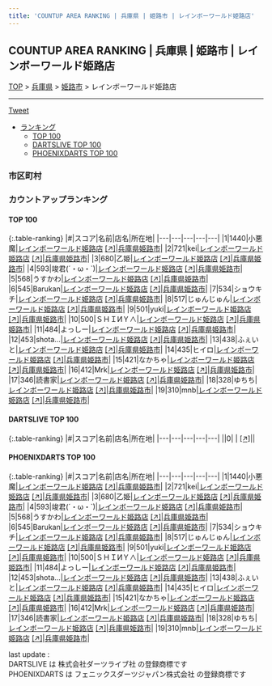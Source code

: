 ```yaml
---
title: 'COUNTUP AREA RANKING | 兵庫県 | 姫路市 | レインボーワールド姫路店'
---
```

## COUNTUP AREA RANKING | 兵庫県 | 姫路市 | レインボーワールド姫路店

[TOP](/darts/rank/) > [兵庫県](/darts/rank/兵庫県/) > [姫路市](/darts/rank/兵庫県/姫路市/) > レインボーワールド姫路店

___

<a href="https://twitter.com/share?ref_src=twsrc%5Etfw" data-text="COUNTUP AREA RANKING | 兵庫県姫路市レインボーワールド姫路店" class="twitter-share-button" data-hashtags="DARTSLIVE,PHOENIXDARTS,darts,ダーツ" data-show-count="false">Tweet</a>

* [ランキング](#カウントアップランキング)
    * [TOP 100](#top-100)
    * [DARTSLIVE TOP 100](#dartslive-top-100)
    * [PHOENIXDARTS TOP 100](#phoenixdarts-top-100)

### 市区町村

<ul>

</ul>

### カウントアップランキング

#### TOP 100



{:.table-ranking}
|#|スコア|名前|店名|所在地|
|---|---|---|---|---|
|1|1440|<span class="rank-name-pd">小悪魔</span>|<a href="/darts/rank/shops/62780.html">レインボーワールド姫路店</a> <a href="https://vs.phoenixdarts.com/jp/shop/shopDetailInfo/s_62780?s_seq=62780">[↗]</a>|<a href="/darts/rank/兵庫県/姫路市">兵庫県姫路市</a>|
|2|721|<span class="rank-name-pd">kei</span>|<a href="/darts/rank/shops/62780.html">レインボーワールド姫路店</a> <a href="https://vs.phoenixdarts.com/jp/shop/shopDetailInfo/s_62780?s_seq=62780">[↗]</a>|<a href="/darts/rank/兵庫県/姫路市">兵庫県姫路市</a>|
|3|680|<span class="rank-name-pd">乙姫</span>|<a href="/darts/rank/shops/62780.html">レインボーワールド姫路店</a> <a href="https://vs.phoenixdarts.com/jp/shop/shopDetailInfo/s_62780?s_seq=62780">[↗]</a>|<a href="/darts/rank/兵庫県/姫路市">兵庫県姫路市</a>|
|4|593|<span class="rank-name-pd">竣君(´・ω・`)</span>|<a href="/darts/rank/shops/62780.html">レインボーワールド姫路店</a> <a href="https://vs.phoenixdarts.com/jp/shop/shopDetailInfo/s_62780?s_seq=62780">[↗]</a>|<a href="/darts/rank/兵庫県/姫路市">兵庫県姫路市</a>|
|5|568|<span class="rank-name-pd">うすかわ</span>|<a href="/darts/rank/shops/62780.html">レインボーワールド姫路店</a> <a href="https://vs.phoenixdarts.com/jp/shop/shopDetailInfo/s_62780?s_seq=62780">[↗]</a>|<a href="/darts/rank/兵庫県/姫路市">兵庫県姫路市</a>|
|6|545|<span class="rank-name-pd">Barukan</span>|<a href="/darts/rank/shops/62780.html">レインボーワールド姫路店</a> <a href="https://vs.phoenixdarts.com/jp/shop/shopDetailInfo/s_62780?s_seq=62780">[↗]</a>|<a href="/darts/rank/兵庫県/姫路市">兵庫県姫路市</a>|
|7|534|<span class="rank-name-pd">ショウキチ</span>|<a href="/darts/rank/shops/62780.html">レインボーワールド姫路店</a> <a href="https://vs.phoenixdarts.com/jp/shop/shopDetailInfo/s_62780?s_seq=62780">[↗]</a>|<a href="/darts/rank/兵庫県/姫路市">兵庫県姫路市</a>|
|8|517|<span class="rank-name-pd">じゅんじゅん</span>|<a href="/darts/rank/shops/62780.html">レインボーワールド姫路店</a> <a href="https://vs.phoenixdarts.com/jp/shop/shopDetailInfo/s_62780?s_seq=62780">[↗]</a>|<a href="/darts/rank/兵庫県/姫路市">兵庫県姫路市</a>|
|9|501|<span class="rank-name-pd">yuki</span>|<a href="/darts/rank/shops/62780.html">レインボーワールド姫路店</a> <a href="https://vs.phoenixdarts.com/jp/shop/shopDetailInfo/s_62780?s_seq=62780">[↗]</a>|<a href="/darts/rank/兵庫県/姫路市">兵庫県姫路市</a>|
|10|500|<span class="rank-name-pd">ＳＨＩИＹ∧</span>|<a href="/darts/rank/shops/62780.html">レインボーワールド姫路店</a> <a href="https://vs.phoenixdarts.com/jp/shop/shopDetailInfo/s_62780?s_seq=62780">[↗]</a>|<a href="/darts/rank/兵庫県/姫路市">兵庫県姫路市</a>|
|11|484|<span class="rank-name-pd">よっしー</span>|<a href="/darts/rank/shops/62780.html">レインボーワールド姫路店</a> <a href="https://vs.phoenixdarts.com/jp/shop/shopDetailInfo/s_62780?s_seq=62780">[↗]</a>|<a href="/darts/rank/兵庫県/姫路市">兵庫県姫路市</a>|
|12|453|<span class="rank-name-pd">shota...</span>|<a href="/darts/rank/shops/62780.html">レインボーワールド姫路店</a> <a href="https://vs.phoenixdarts.com/jp/shop/shopDetailInfo/s_62780?s_seq=62780">[↗]</a>|<a href="/darts/rank/兵庫県/姫路市">兵庫県姫路市</a>|
|13|438|<span class="rank-name-pd">ふぇいと</span>|<a href="/darts/rank/shops/62780.html">レインボーワールド姫路店</a> <a href="https://vs.phoenixdarts.com/jp/shop/shopDetailInfo/s_62780?s_seq=62780">[↗]</a>|<a href="/darts/rank/兵庫県/姫路市">兵庫県姫路市</a>|
|14|435|<span class="rank-name-pd">ヒイロ</span>|<a href="/darts/rank/shops/62780.html">レインボーワールド姫路店</a> <a href="https://vs.phoenixdarts.com/jp/shop/shopDetailInfo/s_62780?s_seq=62780">[↗]</a>|<a href="/darts/rank/兵庫県/姫路市">兵庫県姫路市</a>|
|15|421|<span class="rank-name-pd">なかちゃ</span>|<a href="/darts/rank/shops/62780.html">レインボーワールド姫路店</a> <a href="https://vs.phoenixdarts.com/jp/shop/shopDetailInfo/s_62780?s_seq=62780">[↗]</a>|<a href="/darts/rank/兵庫県/姫路市">兵庫県姫路市</a>|
|16|412|<span class="rank-name-pd">Mrk</span>|<a href="/darts/rank/shops/62780.html">レインボーワールド姫路店</a> <a href="https://vs.phoenixdarts.com/jp/shop/shopDetailInfo/s_62780?s_seq=62780">[↗]</a>|<a href="/darts/rank/兵庫県/姫路市">兵庫県姫路市</a>|
|17|346|<span class="rank-name-pd">読書家</span>|<a href="/darts/rank/shops/62780.html">レインボーワールド姫路店</a> <a href="https://vs.phoenixdarts.com/jp/shop/shopDetailInfo/s_62780?s_seq=62780">[↗]</a>|<a href="/darts/rank/兵庫県/姫路市">兵庫県姫路市</a>|
|18|328|<span class="rank-name-pd">ゆちち</span>|<a href="/darts/rank/shops/62780.html">レインボーワールド姫路店</a> <a href="https://vs.phoenixdarts.com/jp/shop/shopDetailInfo/s_62780?s_seq=62780">[↗]</a>|<a href="/darts/rank/兵庫県/姫路市">兵庫県姫路市</a>|
|19|310|<span class="rank-name-pd">mnb</span>|<a href="/darts/rank/shops/62780.html">レインボーワールド姫路店</a> <a href="https://vs.phoenixdarts.com/jp/shop/shopDetailInfo/s_62780?s_seq=62780">[↗]</a>|<a href="/darts/rank/兵庫県/姫路市">兵庫県姫路市</a>|


#### DARTSLIVE TOP 100



{:.table-ranking}
|#|スコア|名前|店名|所在地|
|---|---|---|---|---|
||0|<span class="rank-name-dl"> </span>|<a href="/darts/rank/shops/.html"></a> <a href="">[↗]</a>|<a href="/darts/rank//"></a>|


#### PHOENIXDARTS TOP 100



{:.table-ranking}
|#|スコア|名前|店名|所在地|
|---|---|---|---|---|
|1|1440|<span class="rank-name-pd">小悪魔</span>|<a href="/darts/rank/shops/62780.html">レインボーワールド姫路店</a> <a href="https://vs.phoenixdarts.com/jp/shop/shopDetailInfo/s_62780?s_seq=62780">[↗]</a>|<a href="/darts/rank/兵庫県/姫路市">兵庫県姫路市</a>|
|2|721|<span class="rank-name-pd">kei</span>|<a href="/darts/rank/shops/62780.html">レインボーワールド姫路店</a> <a href="https://vs.phoenixdarts.com/jp/shop/shopDetailInfo/s_62780?s_seq=62780">[↗]</a>|<a href="/darts/rank/兵庫県/姫路市">兵庫県姫路市</a>|
|3|680|<span class="rank-name-pd">乙姫</span>|<a href="/darts/rank/shops/62780.html">レインボーワールド姫路店</a> <a href="https://vs.phoenixdarts.com/jp/shop/shopDetailInfo/s_62780?s_seq=62780">[↗]</a>|<a href="/darts/rank/兵庫県/姫路市">兵庫県姫路市</a>|
|4|593|<span class="rank-name-pd">竣君(´・ω・`)</span>|<a href="/darts/rank/shops/62780.html">レインボーワールド姫路店</a> <a href="https://vs.phoenixdarts.com/jp/shop/shopDetailInfo/s_62780?s_seq=62780">[↗]</a>|<a href="/darts/rank/兵庫県/姫路市">兵庫県姫路市</a>|
|5|568|<span class="rank-name-pd">うすかわ</span>|<a href="/darts/rank/shops/62780.html">レインボーワールド姫路店</a> <a href="https://vs.phoenixdarts.com/jp/shop/shopDetailInfo/s_62780?s_seq=62780">[↗]</a>|<a href="/darts/rank/兵庫県/姫路市">兵庫県姫路市</a>|
|6|545|<span class="rank-name-pd">Barukan</span>|<a href="/darts/rank/shops/62780.html">レインボーワールド姫路店</a> <a href="https://vs.phoenixdarts.com/jp/shop/shopDetailInfo/s_62780?s_seq=62780">[↗]</a>|<a href="/darts/rank/兵庫県/姫路市">兵庫県姫路市</a>|
|7|534|<span class="rank-name-pd">ショウキチ</span>|<a href="/darts/rank/shops/62780.html">レインボーワールド姫路店</a> <a href="https://vs.phoenixdarts.com/jp/shop/shopDetailInfo/s_62780?s_seq=62780">[↗]</a>|<a href="/darts/rank/兵庫県/姫路市">兵庫県姫路市</a>|
|8|517|<span class="rank-name-pd">じゅんじゅん</span>|<a href="/darts/rank/shops/62780.html">レインボーワールド姫路店</a> <a href="https://vs.phoenixdarts.com/jp/shop/shopDetailInfo/s_62780?s_seq=62780">[↗]</a>|<a href="/darts/rank/兵庫県/姫路市">兵庫県姫路市</a>|
|9|501|<span class="rank-name-pd">yuki</span>|<a href="/darts/rank/shops/62780.html">レインボーワールド姫路店</a> <a href="https://vs.phoenixdarts.com/jp/shop/shopDetailInfo/s_62780?s_seq=62780">[↗]</a>|<a href="/darts/rank/兵庫県/姫路市">兵庫県姫路市</a>|
|10|500|<span class="rank-name-pd">ＳＨＩИＹ∧</span>|<a href="/darts/rank/shops/62780.html">レインボーワールド姫路店</a> <a href="https://vs.phoenixdarts.com/jp/shop/shopDetailInfo/s_62780?s_seq=62780">[↗]</a>|<a href="/darts/rank/兵庫県/姫路市">兵庫県姫路市</a>|
|11|484|<span class="rank-name-pd">よっしー</span>|<a href="/darts/rank/shops/62780.html">レインボーワールド姫路店</a> <a href="https://vs.phoenixdarts.com/jp/shop/shopDetailInfo/s_62780?s_seq=62780">[↗]</a>|<a href="/darts/rank/兵庫県/姫路市">兵庫県姫路市</a>|
|12|453|<span class="rank-name-pd">shota...</span>|<a href="/darts/rank/shops/62780.html">レインボーワールド姫路店</a> <a href="https://vs.phoenixdarts.com/jp/shop/shopDetailInfo/s_62780?s_seq=62780">[↗]</a>|<a href="/darts/rank/兵庫県/姫路市">兵庫県姫路市</a>|
|13|438|<span class="rank-name-pd">ふぇいと</span>|<a href="/darts/rank/shops/62780.html">レインボーワールド姫路店</a> <a href="https://vs.phoenixdarts.com/jp/shop/shopDetailInfo/s_62780?s_seq=62780">[↗]</a>|<a href="/darts/rank/兵庫県/姫路市">兵庫県姫路市</a>|
|14|435|<span class="rank-name-pd">ヒイロ</span>|<a href="/darts/rank/shops/62780.html">レインボーワールド姫路店</a> <a href="https://vs.phoenixdarts.com/jp/shop/shopDetailInfo/s_62780?s_seq=62780">[↗]</a>|<a href="/darts/rank/兵庫県/姫路市">兵庫県姫路市</a>|
|15|421|<span class="rank-name-pd">なかちゃ</span>|<a href="/darts/rank/shops/62780.html">レインボーワールド姫路店</a> <a href="https://vs.phoenixdarts.com/jp/shop/shopDetailInfo/s_62780?s_seq=62780">[↗]</a>|<a href="/darts/rank/兵庫県/姫路市">兵庫県姫路市</a>|
|16|412|<span class="rank-name-pd">Mrk</span>|<a href="/darts/rank/shops/62780.html">レインボーワールド姫路店</a> <a href="https://vs.phoenixdarts.com/jp/shop/shopDetailInfo/s_62780?s_seq=62780">[↗]</a>|<a href="/darts/rank/兵庫県/姫路市">兵庫県姫路市</a>|
|17|346|<span class="rank-name-pd">読書家</span>|<a href="/darts/rank/shops/62780.html">レインボーワールド姫路店</a> <a href="https://vs.phoenixdarts.com/jp/shop/shopDetailInfo/s_62780?s_seq=62780">[↗]</a>|<a href="/darts/rank/兵庫県/姫路市">兵庫県姫路市</a>|
|18|328|<span class="rank-name-pd">ゆちち</span>|<a href="/darts/rank/shops/62780.html">レインボーワールド姫路店</a> <a href="https://vs.phoenixdarts.com/jp/shop/shopDetailInfo/s_62780?s_seq=62780">[↗]</a>|<a href="/darts/rank/兵庫県/姫路市">兵庫県姫路市</a>|
|19|310|<span class="rank-name-pd">mnb</span>|<a href="/darts/rank/shops/62780.html">レインボーワールド姫路店</a> <a href="https://vs.phoenixdarts.com/jp/shop/shopDetailInfo/s_62780?s_seq=62780">[↗]</a>|<a href="/darts/rank/兵庫県/姫路市">兵庫県姫路市</a>|


<div class="footer border-top border-gray-light mt-5 pt-3 text-right text-gray">
    last update : <span style="font-weight: italic" id="foot_last_modified"></span><br />
    DARTSLIVE は 株式会社ダーツライブ社 の登録商標です<br />
    PHOENIXDARTS は フェニックスダーツジャパン株式会社 の登録商標です<br />
</div>

<script src="https://cdnjs.cloudflare.com/ajax/libs/jquery.tablesorter/2.31.3/js/jquery.tablesorter.min.js" integrity="sha512-qzgd5cYSZcosqpzpn7zF2ZId8f/8CHmFKZ8j7mU4OUXTNRd5g+ZHBPsgKEwoqxCtdQvExE5LprwwPAgoicguNg==" crossorigin="anonymous" referrerpolicy="no-referrer"></script>
<link rel="stylesheet" href="https://cdnjs.cloudflare.com/ajax/libs/jquery.tablesorter/2.31.3/css/theme.default.min.css" integrity="sha512-wghhOJkjQX0Lh3NSWvNKeZ0ZpNn+SPVXX1Qyc9OCaogADktxrBiBdKGDoqVUOyhStvMBmJQ8ZdMHiR3wuEq8+w==" crossorigin="anonymous" referrerpolicy="no-referrer" />
<script>
$(function() {
    $(".table-ranking").tablesorter({sortList:[[0, 0]]});
    $("#foot_last_modified").text(formatDate(new Date(document.lastModified), 'yyyy-MM-dd HH:mm:ss'));
});
</script>

<script async src="https://platform.twitter.com/widgets.js" charset="utf-8"></script>
